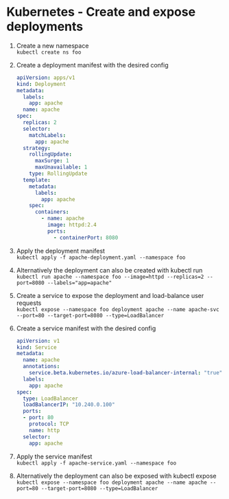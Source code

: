 # Kubernetes - Create and expose deployments

1. Create a new namespace\
`kubectl create ns foo`

1. Create a deployment manifest with the desired config
    ```yaml
    apiVersion: apps/v1
    kind: Deployment
    metadata:
      labels:
        app: apache
      name: apache
    spec:
      replicas: 2
      selector:
        matchLabels:
          app: apache
      strategy:
        rollingUpdate:
          maxSurge: 1
          maxUnavailable: 1
        type: RollingUpdate
      template:
        metadata:
          labels:
            app: apache
        spec:
          containers:
            - name: apache
              image: httpd:2.4
              ports:
                - containerPort: 8080
    ```
 1. Apply the deployment manifest\
`kubectl apply -f apache-deployment.yaml --namespace foo`

1. Alternatively the deployment can also be created with kubectl run\
`kubectl run apache --namespace foo --image=httpd --replicas=2 --port=8080 --labels="app=apache"`

1. Create a service to expose the deployment and load-balance user requests\
`kubectl expose --namespace foo deployment apache --name apache-svc --port=80 --target-port=8080 --type=LoadBalancer`

1. Create a service manifest with the desired config
    ```yaml
    apiVersion: v1
    kind: Service
    metadata:
      name: apache
      annotations:
        service.beta.kubernetes.io/azure-load-balancer-internal: "true"
      labels:
        app: apache
    spec:
      type: LoadBalancer
      loadBalancerIP: "10.240.0.100"
      ports:
      - port: 80
        protocol: TCP
        name: http
      selector:
        app: apache
    ```
 1. Apply the service manifest\
`kubectl apply -f apache-service.yaml --namespace foo`

1. Alternatively the deployment can also be exposed with kubectl expose\
`kubectl expose --namespace foo deployment apache --name apache --port=80 --target-port=8080 --type=LoadBalancer`
